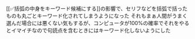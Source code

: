 
[[✅括弧の中身をキーワード候補にする]]の影響で、セリフなどを括弧で括ったものも丸ごとキーワード化されてしまうようになった
それもまぁ人間がうまく選んだ場合には悪くない気もするが、コンピュータが100%の確率でそれをやるとイマイチなので句読点を含むときにはキーワード化しないようにした
